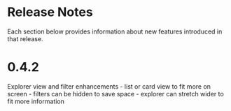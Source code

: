 # Release Notes

Each section below provides information about new features introduced in that release.

# 0.4.2

Explorer view and filter enhancements
    - list or card view to fit more on screen
    - filters can be hidden to save space
    - explorer can stretch wider to fit more information